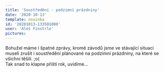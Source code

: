 ```yaml
---
title: 'Soustředění - podzimní prázdniny'
date: '2020-10-13'
template: novinka
id: '20201013-133501000'
user: 'Aleš Finstrle'
pictures:
---
```

Bohužel máme i špatné zprávy, kromě závodů jsme ve stávající situaci museli zrušit i soustředění plánované na podzimní prázdniny, na které se všichni těšili. ;o(  
Tak snad to klapne příští rok, uvidíme...
